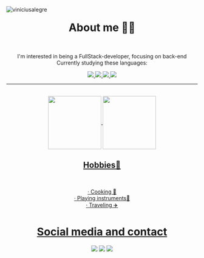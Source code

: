 <img align="left" src="https://media.giphy.com/media/v1.Y2lkPTc5MGI3NjExM3FlODQyYXR2OTdmOHJrcmV4bng2bXowamdxZDVkcWQzejV3Z3V6YiZlcD12MV9pbnRlcm5hbF9naWZfYnlfaWQmY3Q9Zw/AVf7WbypJgQpS4NQkD/giphy.gif" alt="viniciusalegre" width="" title="Vinicius Alegre">
<div align="center">
  <h1>About me 👨🏻</h1>
  <br>
  <p>I'm interested in being a FullStack-developer, focusing on back-end <br>
Currently studying these languages:</p>
  <a href="https://github.com/GustavoObara">
  <img src="https://img.shields.io/badge/C-00599C?style=for-the-badge&logo=c&logoColor=white"/>
  <img src="https://img.shields.io/badge/JavaScript-F7DF1E?style=for-the-badge&logo=javascript&logoColor=black"/>
  <img src="https://img.shields.io/badge/HTML5-E34F26?style=for-the-badge&logo=html5&logoColor=white"/>
  <img src="https://img.shields.io/badge/CSS3-1572B6?style=for-the-badge&logo=css3&logoColor=white"/>
    <br>
    <hr>
    <br>
  <img align="center" height="140em" src="https://github-readme-stats.vercel.app/api?username=viniciusalegre20&show_icons=false&theme=dark&include_all_commits=true&count_private=true"/>
    <img align="center" height="140em" src="https://github-readme-stats.vercel.app/api/top-langs/?username=viniciusalegre20&layout=compact&theme=dark"/>
    <br>
  <h2 align="center">Hobbies🚀</h2> <br>
  <p align="center">
    · Cooking 🍳 <br>
    · Playing instruments🎸 <br>
    · Traveling ✈️
  </p>
</div>
    

  
##
  
<div align="center"> 
  <h1>Social media and contact</h1>  
  <a href = "mailto:vinicius_alegre@hotmail.com" target="_blank"><img src="https://img.shields.io/badge/Microsoft_Outlook-0078D4?style=for-the-badge&logo=microsoft-outlook&logoColor=white"></a>
  <a href="https://instagram.com/vinicius_alegre" target="_blank"><img src="https://img.shields.io/badge/Instagram-E4405F?style=for-the-badge&logo=instagram&logoColor=white" target="_blank"></a>
  <a href="https://www.linkedin.com/in/viniciusalegre" target="_blank"><img src="https://img.shields.io/badge/-LinkedIn-%230077B5?style=for-the-badge&logo=linkedin&logoColor=white" target="_blank"></a>
  <br>
</div>
